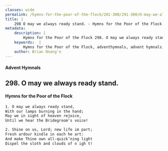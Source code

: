 ```yaml
---
classes: wide
permalink: /hymns-for-the-poor-of-the-flock/201-300/291-300/O-may-we-always-ready-stand/
title: |
    298 O may we always ready stand. - Hymns for the Poor of the Flock
metadata:
    description: |
        Hymns for the Poor of the Flock 298. O may we always ready stand.. O may we always ready stand, With our lamps burning in the hand; May we in sight of heaven rejoice, Until we hear the Bridegroom's voice! 
    keywords:  |
        Hymns for the Poor of the Flock, adventhymnals, advent hymnals, O may we always ready stand., O may we always ready stand,, 
    author: Brian Onang'o
---
```


#### Advent Hymnals
## 298. O may we always ready stand.
####  Hymns for the Poor of the Flock

```txt
1. O may we always ready stand,
With our lamps burning in the hand;
May we in sight of heaven rejoice,
Until we hear the Bridegroom's voice!

2. Shine on us, Lord; new life im part;
Fresh ardour kindle in each he art:
And make Thine own all-quick’ning light 
Dispel the sloth and clouds of n igh t!
```